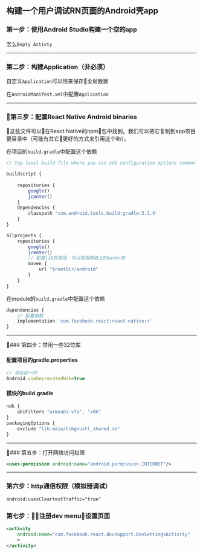 ## 构建一个用户调试RN页面的Android壳app

### 第一步：使用Android Studio构建一个空的app
怎么`Empty Activty`

---

### 第二步：构建Application（非必须）
自定义`Application`可以用来保存全局数据

在`AndroidManifest.xml`中配置`Application`

---

### 第三步：配置React Native Android binaries
这些文件可以在React Native的npm包中找到。我们可以把它复制到app项目更目录中（可能有其它更好的方式来引用这个lib）。

在项目的`build.gradle`中配置这个依赖
```js
// Top-level build file where you can add configuration options common to all sub-projects/modules.

buildscript {
    
    repositories {
        google()
        jcenter()
    }
    dependencies {
        classpath 'com.android.tools.build:gradle:3.1.4'
    }
}

allprojects {
    repositories {
        google()
        jcenter()
        // 配置lib的路径，可以使用网络上的maven库
        maven {
            url "$rootDir/android"
        }
    }
}
```

在module的`build.gradle`中配置这个依赖

```js
dependencies {
    // 配置依赖
    implementation 'com.facebook.react:react-native:+'
}
```

---

### 第四步：禁用一些32位库

#### 配置项目的gradle.properties
```js
// 添加这一行
Android.useDeprecatedNdk=true
```

#### 模块的build.gradle
```js
ndk {
    abiFilters "armeabi-v7a", "x86"
}
packagingOptions {
    exclude "lib-main/libgnustl_shared.so"
}
```

---

### 第五步：打开网络访问权限
```xml
<uses-permission android:name="android.permission.INTERNET"/>
```

--- 

### 第六步：http通信权限（模拟器调试）
```xml
android:usesCleartextTraffic="true"
```

### 第七步：注册dev menu设置页面
```xml
<activity
    android:name="com.facebook.react.devsupport.DevSettingsActivity"
    >
</activity>
```